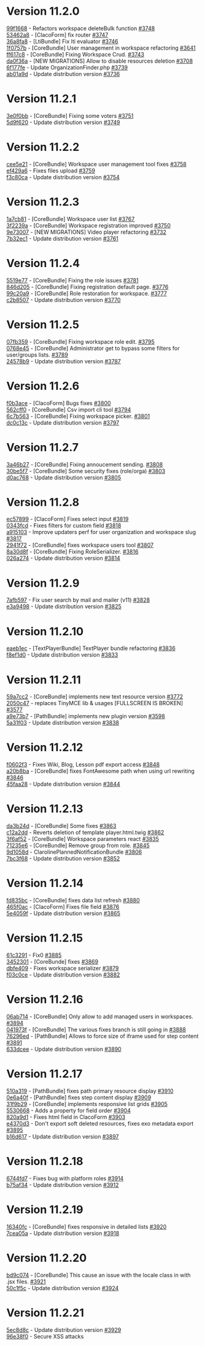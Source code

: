 # Version 11.2.0

[99f1668](https://github.com/claroline/Distribution/commit/99f1668) - Refactors workspace deleteBulk function [#3748](https://github.com/claroline/Distribution/pull/3748)  
[53462a8](https://github.com/claroline/Distribution/commit/53462a8) - [ClacoForm] fix router [#3747](https://github.com/claroline/Distribution/pull/3747)  
[36a8fa8](https://github.com/claroline/Distribution/commit/36a8fa8) - [LtiBundle] Fix lti evaluator [#3746](https://github.com/claroline/Distribution/pull/3746)  
[1f0757b](https://github.com/claroline/Distribution/commit/1f0757b) - [CoreBundle] User management in workspace refactoring [#3641](https://github.com/claroline/Distribution/pull/3641)  
[ff617c8](https://github.com/claroline/Distribution/commit/ff617c8) - [CoreBundle] Fixing Workspace Crud. [#3743](https://github.com/claroline/Distribution/pull/3743)  
[da0f36a](https://github.com/claroline/Distribution/commit/da0f36a) - [NEW MIGRATIONS] Allow to disable resources deletion [#3708](https://github.com/claroline/Distribution/pull/3708)  
[6f177fe](https://github.com/claroline/Distribution/commit/6f177fe) - Update OrganizationFinder.php [#3739](https://github.com/claroline/Distribution/pull/3739)  
[ab01a9d](https://github.com/claroline/Distribution/commit/ab01a9d) - Update distribution version [#3736](https://github.com/claroline/Distribution/pull/3736)  

# Version 11.2.1  

[3e0f0bb](https://github.com/claroline/Distribution/commit/3e0f0bb) - [CoreBundle] Fixing some voters [#3751](https://github.com/claroline/Distribution/pull/3751)  
[5d9f620](https://github.com/claroline/Distribution/commit/5d9f620) - Update distribution version [#3749](https://github.com/claroline/Distribution/pull/3749)  

# Version 11.2.2  

[cee5e21](https://github.com/claroline/Distribution/commit/cee5e21) - [CoreBundle] Workspace user management tool fixes [#3758](https://github.com/claroline/Distribution/pull/3758)  
[ef429a6](https://github.com/claroline/Distribution/commit/ef429a6) - Fixes files upload [#3759](https://github.com/claroline/Distribution/pull/3759)  
[f3c80ca](https://github.com/claroline/Distribution/commit/f3c80ca) - Update distribution version [#3754](https://github.com/claroline/Distribution/pull/3754)  

# Version 11.2.3  

[1a7cb81](https://github.com/claroline/Distribution/commit/1a7cb81) - [CoreBundle] Workspace user list [#3767](https://github.com/claroline/Distribution/pull/3767)  
[3f2239a](https://github.com/claroline/Distribution/commit/3f2239a) - [CoreBundle] Workspace registration improved [#3750](https://github.com/claroline/Distribution/pull/3750)  
[9e73007](https://github.com/claroline/Distribution/commit/9e73007) - [NEW MIGRATIONS] Video player refactoring [#3732](https://github.com/claroline/Distribution/pull/3732)  
[7b32ec1](https://github.com/claroline/Distribution/commit/7b32ec1) - Update distribution version [#3761](https://github.com/claroline/Distribution/pull/3761)  

# Version 11.2.4  

[5519e77](https://github.com/claroline/Distribution/commit/5519e77) - [CoreBundle] Fixing the role issues [#3781](https://github.com/claroline/Distribution/pull/3781)  
[846d205](https://github.com/claroline/Distribution/commit/846d205) - [CoreBundle] Fixing registration default page. [#3776](https://github.com/claroline/Distribution/pull/3776)  
[99c20a9](https://github.com/claroline/Distribution/commit/99c20a9) - [CoreBundle] Role restoration for workspace. [#3777](https://github.com/claroline/Distribution/pull/3777)  
[c2b8507](https://github.com/claroline/Distribution/commit/c2b8507) - Update distribution version [#3770](https://github.com/claroline/Distribution/pull/3770)  

# Version 11.2.5  

[07fb359](https://github.com/claroline/Distribution/commit/07fb359) - [CoreBundle] Fixing workspace role edit. [#3795](https://github.com/claroline/Distribution/pull/3795)  
[0768e45](https://github.com/claroline/Distribution/commit/0768e45) - [CoreBundle] Administrator get to bypass some filters for user/groups lists. [#3789](https://github.com/claroline/Distribution/pull/3789)  
[24578b9](https://github.com/claroline/Distribution/commit/24578b9) - Update distribution version [#3787](https://github.com/claroline/Distribution/pull/3787)  

# Version 11.2.6  

[f0b3ace](https://github.com/claroline/Distribution/commit/f0b3ace) - [ClacoForm] Bugs fixes [#3800](https://github.com/claroline/Distribution/pull/3800)  
[562cff0](https://github.com/claroline/Distribution/commit/562cff0) - [CoreBundle] Csv import cli tool [#3794](https://github.com/claroline/Distribution/pull/3794)  
[6c7b563](https://github.com/claroline/Distribution/commit/6c7b563) - [CoreBundle] Fixing workspace picker. [#3801](https://github.com/claroline/Distribution/pull/3801)  
[dc0c13c](https://github.com/claroline/Distribution/commit/dc0c13c) - Update distribution version [#3797](https://github.com/claroline/Distribution/pull/3797)  

# Version 11.2.7  

[3a46b27](https://github.com/claroline/Distribution/commit/3a46b27) - [CoreBundle] Fixing annoucement sending. [#3808](https://github.com/claroline/Distribution/pull/3808)  
[30be5f7](https://github.com/claroline/Distribution/commit/30be5f7) - [CoreBundle] Some security fixes (role/orga) [#3803](https://github.com/claroline/Distribution/pull/3803)  
[d0ac768](https://github.com/claroline/Distribution/commit/d0ac768) - Update distribution version [#3805](https://github.com/claroline/Distribution/pull/3805)  

# Version 11.2.8  

[ec57899](https://github.com/claroline/Distribution/commit/ec57899) - [ClacoForm] Fixes select input [#3819](https://github.com/claroline/Distribution/pull/3819)  
[0343fcd](https://github.com/claroline/Distribution/commit/0343fcd) - Fixes filters for custom field [#3818](https://github.com/claroline/Distribution/pull/3818)  
[a915103](https://github.com/claroline/Distribution/commit/a915103) - Improve updaters perf for user organization and workspace slug [#3817](https://github.com/claroline/Distribution/pull/3817)  
[2941f72](https://github.com/claroline/Distribution/commit/2941f72) - [CoreBundle] fixes workspace users tool [#3807](https://github.com/claroline/Distribution/pull/3807)  
[8a30d8f](https://github.com/claroline/Distribution/commit/8a30d8f) - [CoreBundle] Fixing RoleSerializer. [#3816](https://github.com/claroline/Distribution/pull/3816)  
[026a274](https://github.com/claroline/Distribution/commit/026a274) - Update distribution version [#3814](https://github.com/claroline/Distribution/pull/3814)  

# Version 11.2.9  

[7afb597](https://github.com/claroline/Distribution/commit/7afb597) - Fix user search by mail and mailer (v11) [#3828](https://github.com/claroline/Distribution/pull/3828)  
[e3a9498](https://github.com/claroline/Distribution/commit/e3a9498) - Update distribution version [#3825](https://github.com/claroline/Distribution/pull/3825)  

# Version 11.2.10  

[eaeb1ec](https://github.com/claroline/Distribution/commit/eaeb1ec) - [TextPlayerBundle] TextPlayer bundle refactoring [#3836](https://github.com/claroline/Distribution/pull/3836)  
[f8ef1d0](https://github.com/claroline/Distribution/commit/f8ef1d0) - Update distribution version [#3833](https://github.com/claroline/Distribution/pull/3833)  

# Version 11.2.11  

[59a7cc2](https://github.com/claroline/Distribution/commit/59a7cc2) - [CoreBundle] implements new text resource version [#3772](https://github.com/claroline/Distribution/pull/3772)  
[2050c47](https://github.com/claroline/Distribution/commit/2050c47) - replaces TinyMCE lib & usages [FULLSCREEN IS BROKEN] [#3577](https://github.com/claroline/Distribution/pull/3577)  
[a9e73b7](https://github.com/claroline/Distribution/commit/a9e73b7) - [PathBundle] implements new plugin version [#3598](https://github.com/claroline/Distribution/pull/3598)  
[5a31f03](https://github.com/claroline/Distribution/commit/5a31f03) - Update distribution version [#3838](https://github.com/claroline/Distribution/pull/3838)  

# Version 11.2.12  

[f0602f3](https://github.com/claroline/Distribution/commit/f0602f3) - Fixes Wiki, Blog, Lesson pdf export access [#3848](https://github.com/claroline/Distribution/pull/3848)  
[a20b8ba](https://github.com/claroline/Distribution/commit/a20b8ba) - [CoreBundle] fixes FontAwesome path when using url rewriting [#3846](https://github.com/claroline/Distribution/pull/3846)  
[45faa28](https://github.com/claroline/Distribution/commit/45faa28) - Update distribution version [#3844](https://github.com/claroline/Distribution/pull/3844)  

# Version 11.2.13  

[da3b24d](https://github.com/claroline/Distribution/commit/da3b24d) - [CoreBundle] Some fixes [#3863](https://github.com/claroline/Distribution/pull/3863)  
[c12a2dd](https://github.com/claroline/Distribution/commit/c12a2dd) - Reverts deletion of template player.html.twig [#3862](https://github.com/claroline/Distribution/pull/3862)  
[3f6af52](https://github.com/claroline/Distribution/commit/3f6af52) - [CoreBundle] Workspace parameters react [#3835](https://github.com/claroline/Distribution/pull/3835)  
[71235e6](https://github.com/claroline/Distribution/commit/71235e6) - [CoreBundle] Remove group from role. [#3845](https://github.com/claroline/Distribution/pull/3845)  
[9d1058d](https://github.com/claroline/Distribution/commit/9d1058d) - ClarolinePlannedNotificationBundle [#3806](https://github.com/claroline/Distribution/pull/3806)  
[7bc3f68](https://github.com/claroline/Distribution/commit/7bc3f68) - Update distribution version [#3852](https://github.com/claroline/Distribution/pull/3852)  

# Version 11.2.14  

[fd835bc](https://github.com/claroline/Distribution/commit/fd835bc) - [CoreBundle] fixes data list refresh [#3880](https://github.com/claroline/Distribution/pull/3880)  
[465f0ac](https://github.com/claroline/Distribution/commit/465f0ac) - [ClacoForm] Fixes file field [#3876](https://github.com/claroline/Distribution/pull/3876)  
[5e4059f](https://github.com/claroline/Distribution/commit/5e4059f) - Update distribution version [#3865](https://github.com/claroline/Distribution/pull/3865)  

# Version 11.2.15  

[61c3291](https://github.com/claroline/Distribution/commit/61c3291) - Fix0 [#3885](https://github.com/claroline/Distribution/pull/3885)  
[3452301](https://github.com/claroline/Distribution/commit/3452301) - [CoreBunde] fixes [#3869](https://github.com/claroline/Distribution/pull/3869)  
[dbfe409](https://github.com/claroline/Distribution/commit/dbfe409) - Fixes workspace serializer [#3879](https://github.com/claroline/Distribution/pull/3879)  
[f03c0ce](https://github.com/claroline/Distribution/commit/f03c0ce) - Update distribution version [#3882](https://github.com/claroline/Distribution/pull/3882)  

# Version 11.2.16  

[06ab714](https://github.com/claroline/Distribution/commit/06ab714) - [CoreBundle] Only allow to add managed users in workspaces. [#3894](https://github.com/claroline/Distribution/pull/3894)  
[041973f](https://github.com/claroline/Distribution/commit/041973f) - [CoreBundle] The various fixes branch is still going in [#3888](https://github.com/claroline/Distribution/pull/3888)  
[76296ed](https://github.com/claroline/Distribution/commit/76296ed) - [PathBundle] Allows to force size of iframe used for step content [#3891](https://github.com/claroline/Distribution/pull/3891)  
[633dcee](https://github.com/claroline/Distribution/commit/633dcee) - Update distribution version [#3890](https://github.com/claroline/Distribution/pull/3890)  

# Version 11.2.17  

[510a319](https://github.com/claroline/Distribution/commit/510a319) - [PathBundle] fixes path primary resource display [#3910](https://github.com/claroline/Distribution/pull/3910)  
[0e6a40f](https://github.com/claroline/Distribution/commit/0e6a40f) - [PathBundle] fixes step content display [#3909](https://github.com/claroline/Distribution/pull/3909)  
[31f9b29](https://github.com/claroline/Distribution/commit/31f9b29) - [CoreBundle] implements responsive list grids [#3905](https://github.com/claroline/Distribution/pull/3905)  
[5530668](https://github.com/claroline/Distribution/commit/5530668) - Adds a property for field order [#3904](https://github.com/claroline/Distribution/pull/3904)  
[820a9d1](https://github.com/claroline/Distribution/commit/820a9d1) - Fixes html field in ClacoForm [#3903](https://github.com/claroline/Distribution/pull/3903)  
[e4370d3](https://github.com/claroline/Distribution/commit/e4370d3) - Don't export soft deleted resources, fixes exo metadata export [#3895](https://github.com/claroline/Distribution/pull/3895)  
[b16d617](https://github.com/claroline/Distribution/commit/b16d617) - Update distribution version [#3897](https://github.com/claroline/Distribution/pull/3897)  

# Version 11.2.18  

[6744fd7](https://github.com/claroline/Distribution/commit/6744fd7) - Fixes bug with platform roles [#3914](https://github.com/claroline/Distribution/pull/3914)  
[b75af34](https://github.com/claroline/Distribution/commit/b75af34) - Update distribution version [#3912](https://github.com/claroline/Distribution/pull/3912)  

# Version 11.2.19  

[16340fc](https://github.com/claroline/Distribution/commit/16340fc) - [CoreBundle] fixes responsive in detailed lists [#3920](https://github.com/claroline/Distribution/pull/3920)  
[7cea05a](https://github.com/claroline/Distribution/commit/7cea05a) - Update distribution version [#3918](https://github.com/claroline/Distribution/pull/3918)  

# Version 11.2.20  

[bd9c074](https://github.com/claroline/Distribution/commit/bd9c074) - [CoreBundle] This cause an issue with the locale class in with .jsx files. [#3921](https://github.com/claroline/Distribution/pull/3921)  
[50c1f5c](https://github.com/claroline/Distribution/commit/50c1f5c) - Update distribution version [#3924](https://github.com/claroline/Distribution/pull/3924)  

# Version 11.2.21  

[5ec8d8c](https://github.com/claroline/Distribution/commit/5ec8d8c) - Update distribution version [#3929](https://github.com/claroline/Distribution/pull/3929)  
[96e38f0](https://github.com/claroline/Distribution/commit/96e38f0) - Secure XSS attacks  
